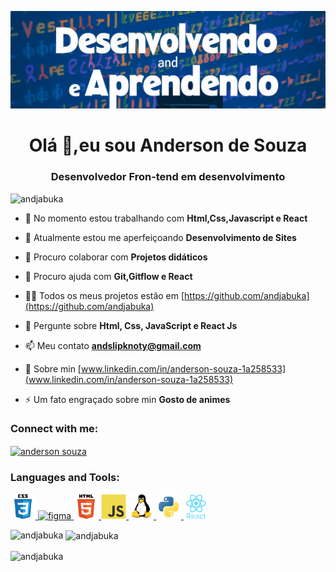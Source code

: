 ![banner](https://github.com/andjabuka/Meus-Projetos/blob/main/banner.png?raw=true)
<h1 align="center">Olá 👋,eu sou Anderson de Souza</h1>
<h3 align="center">Desenvolvedor Fron-tend em desenvolvimento</h3>

<p align="left"> <img src="https://komarev.com/ghpvc/?username=andjabuka&label=Profile%20views&color=0e75b6&style=flat" alt="andjabuka" /> </p>

- 🔭 No momento estou trabalhando com **Html,Css,Javascript e React**

- 🌱 Atualmente estou me aperfeiçoando **Desenvolvimento de Sites**

- 👯 Procuro colaborar com **Projetos didáticos**

- 🤝 Procuro ajuda com **Git,Gitflow e React**

- 👨‍💻 Todos os meus projetos estão em [https://github.com/andjabuka](https://github.com/andjabuka)

- 💬 Pergunte sobre **Html, Css, JavaScript e React Js**

- 📫 Meu contato **andslipknoty@gmail.com**

- 📄 Sobre min [www.linkedin.com/in/anderson-souza-1a258533](www.linkedin.com/in/anderson-souza-1a258533)

- ⚡ Um fato engraçado sobre min **Gosto de animes**

<h3 align="left">Connect with me:</h3>
<p align="left">
<a href="https://linkedin.com/in/anderson souza" target="blank"><img align="center" src="https://raw.githubusercontent.com/rahuldkjain/github-profile-readme-generator/master/src/images/icons/Social/linked-in-alt.svg" alt="anderson souza" height="30" width="40" /></a>
</p>

<h3 align="left">Languages and Tools:</h3>
<p align="left"> <a href="https://www.w3schools.com/css/" target="_blank" rel="noreferrer"> <img src="https://raw.githubusercontent.com/devicons/devicon/master/icons/css3/css3-original-wordmark.svg" alt="css3" width="40" height="40"/> </a> <a href="https://www.figma.com/" target="_blank" rel="noreferrer"> <img src="https://www.vectorlogo.zone/logos/figma/figma-icon.svg" alt="figma" width="40" height="40"/> </a> <a href="https://www.w3.org/html/" target="_blank" rel="noreferrer"> <img src="https://raw.githubusercontent.com/devicons/devicon/master/icons/html5/html5-original-wordmark.svg" alt="html5" width="40" height="40"/> </a> <a href="https://developer.mozilla.org/en-US/docs/Web/JavaScript" target="_blank" rel="noreferrer"> <img src="https://raw.githubusercontent.com/devicons/devicon/master/icons/javascript/javascript-original.svg" alt="javascript" width="40" height="40"/> </a> <a href="https://www.linux.org/" target="_blank" rel="noreferrer"> <img src="https://raw.githubusercontent.com/devicons/devicon/master/icons/linux/linux-original.svg" alt="linux" width="40" height="40"/> </a> <a href="https://www.python.org" target="_blank" rel="noreferrer"> <img src="https://raw.githubusercontent.com/devicons/devicon/master/icons/python/python-original.svg" alt="python" width="40" height="40"/> </a> <a href="https://reactjs.org/" target="_blank" rel="noreferrer"> <img src="https://raw.githubusercontent.com/devicons/devicon/master/icons/react/react-original-wordmark.svg" alt="react" width="40" height="40"/> </a> </p>

<p><img align="left" src="https://github-readme-stats.vercel.app/api/top-langs?username=andjabuka&show_icons=true&theme=dark&locale=en&layout=compact" alt="andjabuka" /></p>

<p>&nbsp;<img align="center" src="https://github-readme-stats.vercel.app/api?username=andjabuka&show_icons=true&theme=dark&locale=en" alt="andjabuka" /></p>

<p><img align="center" src="https://github-readme-streak-stats.herokuapp.com/?user=andjabuka&theme=dark" alt="andjabuka" /></p>

